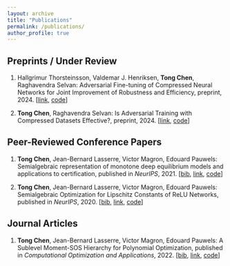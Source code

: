 ```yaml
---
layout: archive
title: "Publications"
permalink: /publications/
author_profile: true
---
```


Preprints / Under Review
---
1. Hallgrimur Thorsteinsson, Valdemar J. Henriksen, **Tong Chen**, Raghavendra Selvan: Adversarial Fine-tuning of Compressed Neural Networks for Joint Improvement of Robustness and Efficiency, preprint, 2024. [[link](https://arxiv.org/pdf/2403.09441.pdf), [code](https://github.com/saintslab/Adver-Fine)]

1. **Tong Chen**, Raghavendra Selvan: Is Adversarial Training with Compressed Datasets Effective?, preprint, 2024. [[link](https://arxiv.org/pdf/2402.05675.pdf), [code](https://github.com/TongCHEN779/MinimalFiniteCovering)]

Peer-Reviewed Conference Papers
---
1. **Tong Chen**, Jean-Bernard Lasserre, Victor Magron, Edouard Pauwels: Semialgebraic representation of monotone deep equilibrium models and applications to certification, published in *NeurIPS*, 2021. [[bib](https://tongchen779.github.io/ref/2021-12-SemiMonDEQ.bib), [link](https://proceedings.neurips.cc/paper_files/paper/2021/file/e3b21256183cf7c2c7a66be163579d37-Paper.pdf), [code](https://github.com/TongCHEN779/CertMON)]

1. **Tong Chen**, Jean-Bernard Lasserre, Victor Magron, Edouard Pauwels: Semialgebraic Optimization for Lipschitz Constants of ReLU Networks, published in *NeurIPS*, 2020. [[bib](https://tongchen779.github.io/ref/2020-12-SemiLip.bib), [link](https://proceedings.neurips.cc/paper_files/paper/2020/file/,dea9ddb25cbf2352cf4dec30222a02a5-Paper.pdf), [code](https://github.com/TongCHEN779/CertDNN)]

Journal Articles
---
1. **Tong Chen**, Jean-Bernard Lasserre, Victor Magron, Edouard Pauwels: A Sublevel Moment-SOS Hierarchy for Polynomial Optimization, published in *Computational Optimization and Applications*, 2022. [[bib](https://tongchen779.github.io/ref/2022-01-Sublevel.bib), [link](https://doi.org/10.1007/s10589-021-00325-z), [code](https://github.com/TongCHEN779/MultiMomOpt)]
